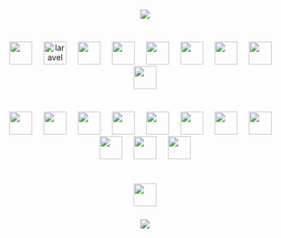 ###  
<div align="center">  
  <img src="https://github-readme-stats.vercel.app/api/top-langs?username=caducrs&layout=compact&theme=github_dark&hide_border=true&card_width=320&langs_count=6&custom_title=code+|+cloud+|+control" />
</div>  

###  
<br clear="both">  

<div align="center">  
  <img src="https://cdn.jsdelivr.net/gh/devicons/devicon/icons/php/php-original.svg" height="40" />
  <img width="12" />
  <img src="https://camo.githubusercontent.com/697c027ebbdcdca63b3f959f7e9594ff1a47fd2c6506c4af995d9ed8ee768060/68747470733a2f2f736b696c6c69636f6e732e6465762f69636f6e733f693d6c61726176656c" height="40" alt="laravel logo" />
  <img width="12" />
  <img src="https://cdn.jsdelivr.net/gh/devicons/devicon/icons/html5/html5-original.svg" height="40" />
  <img width="12" />
  <img src="https://cdn.jsdelivr.net/gh/devicons/devicon/icons/css3/css3-original.svg" height="40" />
  <img width="12" />
  <img src="https://cdn.jsdelivr.net/gh/devicons/devicon/icons/bootstrap/bootstrap-original.svg" height="40" />
  <img width="12" />
  <img src="https://cdn.jsdelivr.net/gh/devicons/devicon/icons/javascript/javascript-original.svg" height="40" />
  <img width="12" />
  <img src="https://cdn.jsdelivr.net/gh/devicons/devicon/icons/typescript/typescript-original.svg" height="40" />
  <img width="12" />
  <img src="https://cdn.jsdelivr.net/gh/devicons/devicon/icons/python/python-original.svg" height="40" />
  <img width="12" />
  <img src="https://cdn.jsdelivr.net/gh/devicons/devicon/icons/go/go-original.svg" height="40" />
</div>  

###  
<br clear="both">  

<div align="center">  
  <img src="https://cdn.jsdelivr.net/gh/devicons/devicon/icons/docker/docker-original.svg" height="40" />
  <img width="12" />
  <img src="https://cdn.jsdelivr.net/gh/devicons/devicon/icons/kubernetes/kubernetes-plain.svg" height="40" />
  <img width="12" />
  <img src="https://skillicons.dev/icons?i=githubactions,gitlab" height="40" />
  <img width="12" />
  <img src="https://cdn.jsdelivr.net/gh/devicons/devicon/icons/terraform/terraform-original.svg" height="40" />
  <img width="12" />
  <img src="https://cdn.jsdelivr.net/gh/devicons/devicon/icons/amazonwebservices/amazonwebservices-original.svg" height="40" />
  <img width="12" />
  <img src="https://cdn.jsdelivr.net/gh/devicons/devicon/icons/mysql/mysql-original.svg" height="40" />
  <img width="12" />
  <img src="https://cdn.jsdelivr.net/gh/devicons/devicon/icons/postgresql/postgresql-original.svg" height="40" />
  <img width="12" />
  <img src="https://cdn.jsdelivr.net/gh/devicons/devicon/icons/mongodb/mongodb-original.svg" height="40" />
  <img width="12" />
  <img src="https://cdn.jsdelivr.net/gh/devicons/devicon/icons/composer/composer-original.svg" height="40" />
  <img width="12" />
  <img src="https://cdn.jsdelivr.net/gh/devicons/devicon/icons/git/git-original.svg" height="40" />
  <img width="12" />
  <img src="https://cdn.jsdelivr.net/gh/devicons/devicon/icons/notion/notion-original.svg" height="40" />
</div>  

###  
<br clear="both">

<div align="center">  
  <img src="https://cdn.jsdelivr.net/gh/devicons/devicon/icons/amazonwebservices/amazonwebservices-original.svg" height="40" />
</div>  

###  
<div align="center">  
  <img src="https://img.shields.io/badge/Let%20the%20code%20speak-000000?style=for-the-badge&logo=github&logoColor=white" />
</div>  
